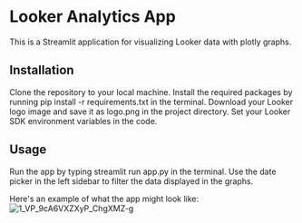 # Looker Analytics App
This is a Streamlit application for visualizing Looker data with plotly graphs.

## Installation
Clone the repository to your local machine.
Install the required packages by running pip install -r requirements.txt in the terminal.
Download your Looker logo image and save it as logo.png in the project directory.
Set your Looker SDK environment variables in the code.

## Usage
Run the app by typing streamlit run app.py in the terminal.
Use the date picker in the left sidebar to filter the data displayed in the graphs.

Here's an example of what the app might look like:
![1_VP_9cA6VXZXyP_ChgXMZ-g](https://user-images.githubusercontent.com/73759636/222361584-22e67503-409d-4962-a8f5-6efa705c3257.gif)
